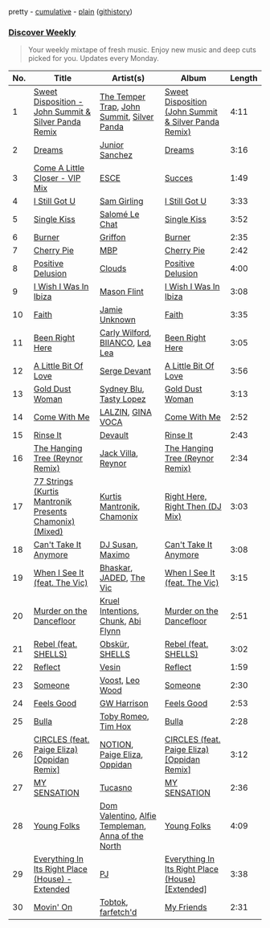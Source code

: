pretty - [cumulative](/playlists/cumulative/Discover%20Weekly.md) - [plain](/playlists/plain/37i9dQZEVXcERLiUqU2pJX) ([githistory](https://github.githistory.xyz/vitokorn/spotify-playlist-archive/blob/master/playlists/plain/37i9dQZEVXcERLiUqU2pJX))

### [Discover Weekly](https://open.spotify.com/playlist/37i9dQZEVXcERLiUqU2pJX)

> Your weekly mixtape of fresh music. Enjoy new music and deep cuts picked for you. Updates every Monday.

| No. | Title | Artist(s) | Album | Length |
|---|---|---|---|---|
| 1 | [Sweet Disposition - John Summit & Silver Panda Remix](https://open.spotify.com/track/6rGf5AsEaVskU0pO2ewcUL) | [The Temper Trap](https://open.spotify.com/artist/4W48hZAnAHVOC2c8WH8pcq), [John Summit](https://open.spotify.com/artist/7kNqXtgeIwFtelmRjWv205), [Silver Panda](https://open.spotify.com/artist/310IX3ZzFSl14ZvY2dM8Da) | [Sweet Disposition (John Summit & Silver Panda Remix)](https://open.spotify.com/album/1xGF8XISTlMx8LCZrxhLa5) | 4:11 |
| 2 | [Dreams](https://open.spotify.com/track/6uPijsx5iPWWcNilB6ST5o) | [Junior Sanchez](https://open.spotify.com/artist/31ZNfGVEEcI9CyicPVJQni) | [Dreams](https://open.spotify.com/album/2wKBakTmRNa0jMyPX7b0Q9) | 3:16 |
| 3 | [Come A Little Closer - VIP Mix](https://open.spotify.com/track/7LQhVsJ3yDDZEPngmbaf8r) | [ESCE](https://open.spotify.com/artist/3xVvJGFXPlg9vcRkNB6BGk) | [Succes](https://open.spotify.com/album/22nyimSDNSclGXJIwCDrEs) | 1:49 |
| 4 | [I Still Got U](https://open.spotify.com/track/0cG19pcQsnVlPblRcmaTB1) | [Sam Girling](https://open.spotify.com/artist/3zQO5XxE5WRRWqk58vt0dS) | [I Still Got U](https://open.spotify.com/album/0yChxtqOEMwISunOFH39wi) | 3:33 |
| 5 | [Single Kiss](https://open.spotify.com/track/1mSQFLT4CEEdJdtby96FUL) | [Salomé Le Chat](https://open.spotify.com/artist/1ClOAC5th0n8BGUD22KpIV) | [Single Kiss](https://open.spotify.com/album/4la24fDXi6Mvc0HMmHijhf) | 3:52 |
| 6 | [Burner](https://open.spotify.com/track/51rVxJTabRBoFmRZQSVJ7Y) | [Griffon](https://open.spotify.com/artist/4cv5Re2it5fdnHz9hKsA12) | [Burner](https://open.spotify.com/album/1NDLCKDooinN5O2DPxLhD2) | 2:35 |
| 7 | [Cherry Pie](https://open.spotify.com/track/79R7npaft0OIZJAsXuwe2N) | [MBP](https://open.spotify.com/artist/6HknNgSM0qwhMbumje0g5o) | [Cherry Pie](https://open.spotify.com/album/57ygMiQXVc6tMo7MfWtMgO) | 2:42 |
| 8 | [Positive Delusion](https://open.spotify.com/track/1fnDYfNzi2twxH49jhR0JW) | [Clouds](https://open.spotify.com/artist/3f0kobRhjLIHJna3UsEqim) | [Positive Delusion](https://open.spotify.com/album/4zrD2COtfX6vfMKmTHr4L2) | 4:00 |
| 9 | [I Wish I Was In Ibiza](https://open.spotify.com/track/2nGQhIedkKopZFnUeP5QMe) | [Mason Flint](https://open.spotify.com/artist/5Aa3mXUx55xAWmTFSjd0y5) | [I Wish I Was In Ibiza](https://open.spotify.com/album/5HV4Vd94d1ofIupXX4sKko) | 3:08 |
| 10 | [Faith](https://open.spotify.com/track/6pvWQ658tA5tXa07TGAb0i) | [Jamie Unknown](https://open.spotify.com/artist/36R06i2wVdVfHNfyyGtrzF) | [Faith](https://open.spotify.com/album/1fWvjg33oklUf7Y9qzhpJp) | 3:35 |
| 11 | [Been Right Here](https://open.spotify.com/track/4g8Uq3SDRlCaHnpRsfd7Cg) | [Carly Wilford](https://open.spotify.com/artist/0kDLD7hkKb5cLyEMMi8iFN), [BIIANCO](https://open.spotify.com/artist/4Axsf7QVnPabbam5y6NwLt), [Lea Lea](https://open.spotify.com/artist/2rr4WqfAdv4xEi5YyXdPQb) | [Been Right Here](https://open.spotify.com/album/5glnyMVXmGzXm29j3wDrE1) | 3:05 |
| 12 | [A Little Bit Of Love](https://open.spotify.com/track/4ZDAiTKKrJxvCCTzeVhxfO) | [Serge Devant](https://open.spotify.com/artist/41ZhnBiaqeoe6asIzVDvqP) | [A Little Bit Of Love](https://open.spotify.com/album/66yZjn803rDqke0mwhxDAV) | 3:56 |
| 13 | [Gold Dust Woman](https://open.spotify.com/track/0zMcQoYyp6YImwAJupaDzk) | [Sydney Blu](https://open.spotify.com/artist/2Js5903erwUWbAijR6A8rb), [Tasty Lopez](https://open.spotify.com/artist/6bGjAU1yRMvrVDQsN9Awc0) | [Gold Dust Woman](https://open.spotify.com/album/0ugOKdnTctgpsRlArJ2mLR) | 3:13 |
| 14 | [Come With Me](https://open.spotify.com/track/4YX9x0AXKfwZPjp4aCEuM7) | [LALZIN](https://open.spotify.com/artist/0j4hdmNGBCznlyeFs618eM), [GINA VOCA](https://open.spotify.com/artist/5HqxP1vbOTofGKiCDfKqDL) | [Come With Me](https://open.spotify.com/album/7yglKb6KXPmjvK0IrFj7QO) | 2:52 |
| 15 | [Rinse It](https://open.spotify.com/track/1CpxGWxLpjKkPbecRg9LNC) | [Devault](https://open.spotify.com/artist/1VBAKMui4zm5MnBWNn3NbL) | [Rinse It](https://open.spotify.com/album/02yVPfrgeBHfsEA2DKQLZH) | 2:43 |
| 16 | [The Hanging Tree (Reynor Remix)](https://open.spotify.com/track/7u2xGlgHUR0LDhZwxzwD4G) | [Jack Villa](https://open.spotify.com/artist/0l7O0oybr784STfyacus4o), [Reynor](https://open.spotify.com/artist/6lpgILqrNhqrJCt2NFnEfp) | [The Hanging Tree (Reynor Remix)](https://open.spotify.com/album/2glurcXiw12HvLeuytRgul) | 2:34 |
| 17 | [77 Strings (Kurtis Mantronik Presents Chamonix) (Mixed)](https://open.spotify.com/track/163xq2YqncBXReWL5MreXi) | [Kurtis Mantronik](https://open.spotify.com/artist/6YDg64ZbQWVMSCjOmWVewB), [Chamonix](https://open.spotify.com/artist/2mpYhW3FAofmIKpvOqatVj) | [Right Here, Right Then (DJ Mix)](https://open.spotify.com/album/2tV1CiAocJNtHthZuYv7xl) | 3:03 |
| 18 | [Can't Take It Anymore](https://open.spotify.com/track/0kWSnUfrRvgfU6aej4joKu) | [DJ Susan](https://open.spotify.com/artist/1E3qGlNjHcdqAYMT4Wi6cm), [Maximo](https://open.spotify.com/artist/4cxLZekmoBwtIajEfv4avG) | [Can't Take It Anymore](https://open.spotify.com/album/0Gcby1p56pmK1FOFc0F7UQ) | 3:08 |
| 19 | [When I See It (feat. The Vic)](https://open.spotify.com/track/0ZNO8GpuqnGWSJAzqo3Dso) | [Bhaskar](https://open.spotify.com/artist/6kT18gnkVrCz8xJQcrib7L), [JADED](https://open.spotify.com/artist/6tCJN1fQNdFCEaOa8Da9Wf), [The Vic](https://open.spotify.com/artist/5Yme0D6xmxktmVYHLNULgR) | [When I See It (feat. The Vic)](https://open.spotify.com/album/0fzfB2d2fwXPjqhoKhbME1) | 3:15 |
| 20 | [Murder on the Dancefloor](https://open.spotify.com/track/5Ib5SXhWJRl36xMZ32UBlh) | [Kruel Intentions](https://open.spotify.com/artist/6A7M8CKuuwPIRE7OqkQTl2), [Chunk](https://open.spotify.com/artist/4l4DtnYCumt2x7Nsik5wvQ), [Abi Flynn](https://open.spotify.com/artist/734bmNflMslwf81kYoy7bs) | [Murder on the Dancefloor](https://open.spotify.com/album/42qGS4X4dJd0G6v8otIwb2) | 2:51 |
| 21 | [Rebel (feat. SHELLS)](https://open.spotify.com/track/3k3iVDb0VefhzCdKwKdYvW) | [Obskür](https://open.spotify.com/artist/29MTNlaVntQaQiDyj8KGwx), [SHELLS](https://open.spotify.com/artist/1ZwuShKjJItDJez0aDCsxN) | [Rebel (feat. SHELLS)](https://open.spotify.com/album/1c7bv8OrIxX26IM3BVvI3p) | 3:02 |
| 22 | [Reflect](https://open.spotify.com/track/5gfjf3XacyVmIRZH2AuN3f) | [Vesin](https://open.spotify.com/artist/16bt4x9EfkHTAvJsaz9wh5) | [Reflect](https://open.spotify.com/album/3WKSvo0iO9YGHO3aXFTyjT) | 1:59 |
| 23 | [Someone](https://open.spotify.com/track/5cabptnQNzfN9vViFnlSSC) | [Voost](https://open.spotify.com/artist/2Xpq8bhn9z3zWo6WUsdvDO), [Leo Wood](https://open.spotify.com/artist/58vAPzbpMZAVTHWA1KT68B) | [Someone](https://open.spotify.com/album/6KcRdBA03TygXfLMw4k9EX) | 2:30 |
| 24 | [Feels Good](https://open.spotify.com/track/1s4NUHLvFTZFRYgzHqJQ8E) | [GW Harrison](https://open.spotify.com/artist/4SLEjYifqonlEHnZHLXnI4) | [Feels Good](https://open.spotify.com/album/0Dn4xeU08r28JmAKJxAZS6) | 2:53 |
| 25 | [Bulla](https://open.spotify.com/track/1sfE4v4KphP5z7dNoMMeVd) | [Toby Romeo](https://open.spotify.com/artist/2XnY6NZ6rENbLMYabjkRey), [Tim Hox](https://open.spotify.com/artist/64ydm7vEEBjvH4AeC1slRM) | [Bulla](https://open.spotify.com/album/60E6f4McQbCLH7ZcQnxylS) | 2:28 |
| 26 | [CIRCLES (feat. Paige Eliza) [Oppidan Remix]](https://open.spotify.com/track/4zRvloWWpWHVgtdete6b1A) | [NOTION](https://open.spotify.com/artist/1uRVM0wBdtyEuU582EeKJM), [Paige Eliza](https://open.spotify.com/artist/6zwVg9raWBJhhCpd8Etrey), [Oppidan](https://open.spotify.com/artist/338p7qzZTDJSHJzSjIZMFK) | [CIRCLES (feat. Paige Eliza) [Oppidan Remix]](https://open.spotify.com/album/042YytkWXczSZwnncwLlyM) | 3:12 |
| 27 | [MY SENSATION](https://open.spotify.com/track/5JscIPDqL45xpbcgC60Gmk) | [Tucasno](https://open.spotify.com/artist/1F369UvsAoNCa5TNG5yxco) | [MY SENSATION](https://open.spotify.com/album/6tr00Va8JSO0el1JOfnzwz) | 2:36 |
| 28 | [Young Folks](https://open.spotify.com/track/0XMWc0qrKeJnRzzyMj9Q7D) | [Dom Valentino](https://open.spotify.com/artist/1eWXBPrs5K5aZXTIWdIlPe), [Alfie Templeman](https://open.spotify.com/artist/6QzMY3tnu0m56eKUnr4uCF), [Anna of the North](https://open.spotify.com/artist/1mSJCvDX0W7Dn7S9C6vmvI) | [Young Folks](https://open.spotify.com/album/1Wr3TqDX4bDzWELjH0kTE5) | 4:09 |
| 29 | [Everything In Its Right Place (House) - Extended](https://open.spotify.com/track/78KMAp3NEiw41AgG0bI7GS) | [PJ](https://open.spotify.com/artist/1D94AtRDjUWq9Ai1kw2Vn2) | [Everything In Its Right Place (House) [Extended]](https://open.spotify.com/album/7wKFoJS21r7Ifzg0l2CLSs) | 3:38 |
| 30 | [Movin' On](https://open.spotify.com/track/5DQyoa8ZzJoM9hqfrln4Wd) | [Tobtok](https://open.spotify.com/artist/6pcxIOhQCNb7DX2iuEXgxL), [farfetch'd](https://open.spotify.com/artist/5xQaB2JfKU3pi6IqRsHy4G) | [My Friends](https://open.spotify.com/album/644q1QpzcCF4Ias6NUIqSR) | 2:31 |